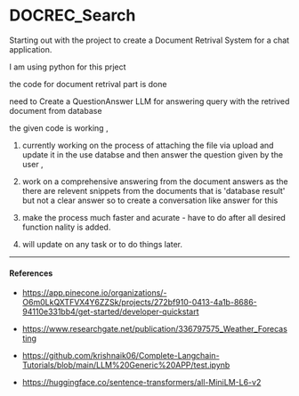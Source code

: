# DOCREC_Search

Starting out with the project to create a Document Retrival System for a chat application.

I am using python for this prject

the code for document retrival part is done 

need to Create a QuestionAnswer LLM for answering query with the retrived document from database

the given code is working , 

1. currently working on the process of attaching the file via upload and update it in the use databse and then answer the question given by the user ,
2. work on a comprehensive answering from the document answers as the there are relevent snippets from the documents that is 'database result' but not a clear answer so to create a conversation like answer for this 

3. make the process much faster and acurate - have to do after all desired function nality is added.

4. will update on any task or to do things later. 

----------

####  References

- https://app.pinecone.io/organizations/-O6m0LkQXTFVX4Y6ZZSk/projects/272bf910-0413-4a1b-8686-94110e331bb4/get-started/developer-quickstart

- https://www.researchgate.net/publication/336797575_Weather_Forecasting

- https://github.com/krishnaik06/Complete-Langchain-Tutorials/blob/main/LLM%20Generic%20APP/test.ipynb

- https://huggingface.co/sentence-transformers/all-MiniLM-L6-v2
